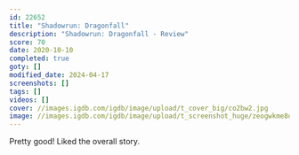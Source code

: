 ```yaml
---
id: 22652
title: "Shadowrun: Dragonfall"
description: "Shadowrun: Dragonfall - Review"
score: 70
date: 2020-10-10
completed: true
goty: []
modified_date: 2024-04-17
screenshots: []
tags: []
videos: []
cover: //images.igdb.com/igdb/image/upload/t_cover_big/co2bw2.jpg
image: //images.igdb.com/igdb/image/upload/t_screenshot_huge/zeogwkme8qa87nrjikcg.jpg
---
```

Pretty good! Liked the overall story.